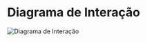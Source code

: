# Diagrama de Interação

![Diagrama de Interação](https://github.com/tads-cnat/receber-pets/blob/98-revisar-models-do-django/doc/bd/DiagramaDeInteracao.jpg?raw=true)
</br></br>
